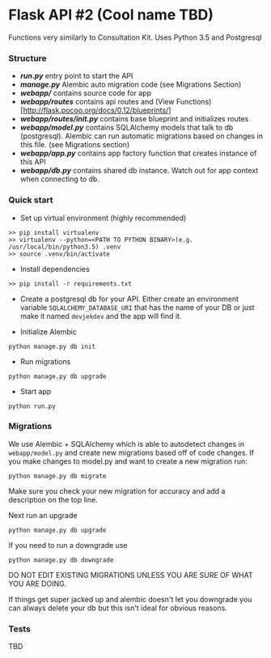 # Flask API #2 (Cool name TBD)

Functions very similarly to Consultation Kit. Uses Python 3.5 and Postgresql

### Structure

- ***run.py*** entry point to start the API
- ***manage.py*** Alembic auto migration code (see Migrations Section)
- ***webapp/*** contains source code for app
- ***webapp/routes*** contains api routes and (View Functions)[http://flask.pocoo.org/docs/0.12/blueprints/]
- ***webapp/routes/__init__.py*** contains base blueprint and initializes routes
- ***webapp/model.py*** contains SQLAlchemy models that talk to db (postgresql). Alembic can run automatic migrations based on changes in this file. (see Migrations section)
- ***webapp/app.py*** contains app factory function that creates instance of this API
- ***webapp/db.py*** contains shared db instance. Watch out for app context when connecting to db.

### Quick start

- Set up virtual environment (highly recommended)

```
>> pip install virtualenv
>> virtualenv --python=<PATH TO PYTHON BINARY>(e.g. /usr/local/bin/python3.5) .venv
>> source .venv/bin/activate
```

- Install dependencies

```
>> pip install -r requirements.txt
```

- Create a postgresql db for your API. Either create an environment variable `SQLALCHEMY_DATABASE_URI` that has the name of your DB or just make it named `devjekdev` and the app will find it.

- Initialize Alembic

```
python manage.py db init
```

- Run migrations

```
python manage.py db upgrade
```

- Start app
```
python run.py
```

### Migrations

We use Alembic + SQLAlchemy which is able to autodetect changes in `webapp/model.py` and create new migrations based off of code changes. If you make changes to model.py and want to create a new migration run:

```
python manage.py db migrate
```

Make sure you check your new migration for accuracy and add a description on the top line.

Next run an upgrade

```
python manage.py db upgrade
```

If you need to run a downgrade use

```
python manage.py db downgrade
```

DO NOT EDIT EXISTING MIGRATIONS UNLESS YOU ARE SURE OF WHAT YOU ARE DOING.

If things get super jacked up and alembic doesn't let you downgrade you can always delete your db but this isn't ideal for obvious reasons.

### Tests

TBD
